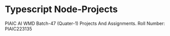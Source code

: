 # Typescript Node-Projects
PIAIC AI WMD Batch-47 (Quater-1) Projects And Assignments.
Roll Number: PIAIC223135
